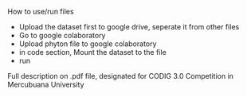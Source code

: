 How to use/run files

- Upload the dataset first to google drive, seperate it from other files
- Go to google colaboratory
- Upload phyton file to google colaboratory
- in code section, Mount the dataset to the file
- run

Full description on .pdf file, designated for CODIG 3.0 Competition 
in Mercubuana University
